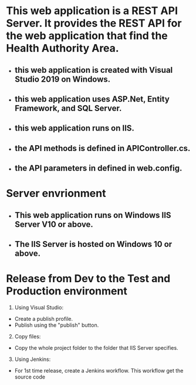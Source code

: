 # This web application is a REST API Server. It provides the REST API for the web application that find the Health Authority Area. 
- ## this web application is created with Visual Studio 2019 on Windows.
- ## this web application uses ASP.Net, Entity Framework, and SQL Server.
- ## this web application runs on IIS.
- ## the API methods is defined in APIController.cs.
- ## the API parameters in defined in web.config.
# Server envrionment
- ## This web application runs on Windows IIS Server V10 or above.
- ## The IIS Server is hosted on Windows 10 or above.
# Release from Dev to the Test and Production environment
1. Using Visual Studio:
  -  Create a publish profile.
  -  Publish using the "publish" button.
2. Copy files:
  - Copy the whole project folder to the folder that IIS Server specifies.
3. Using Jenkins:
  - For 1st time release, create a Jenkins workflow. This workflow get the source code 
